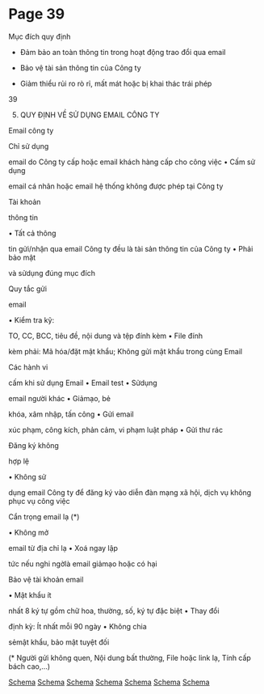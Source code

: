 # Page 39

Mục đích quy định

- Đảm bảo an toàn thông tin trong hoạt động trao đổi qua email

- Bảo vệ tài sản thông tin của Công ty

- Giảm thiểu rủi ro rò rỉ, mất mát hoặc bị khai thác trái phép

39

5. QUY ĐỊNH VỀ SỬ DỤNG EMAIL CÔNG TY

Email công ty

Chỉ sử dụng

email do 
Công ty cấp 
hoặc email 
khách hàng 
cấp cho công 
việc
• Cấm sử dụng

email cá 
nhân hoặc 
email hệ 
thống không 
được phép tại 
Công ty

Tài khoản

thông tin

• Tất cả thông

tin gửi/nhận 
qua email 
Công ty đều 
là tài sản 
thông tin của 
Công ty
• Phải bảo mật

và sửdụng
đúng mục
đích

Quy tắc gửi

email

• Kiểm tra kỹ:

TO, CC, 
BCC, tiêu đề, 
nội dung và 
tệp đính kèm
• File đính

kèm phải: 
Mã hóa/đặt
mật khẩu; 
Không gửi
mật khẩu
trong cùng
Email

Các hành vi

cấm khi sử 
dụng Email
• Email test
• Sửdụng

email người 
khác
• Giảmạo, bẻ

khóa, xâm
nhập, tấn
công
• Gửi email

xúc phạm, 
công kích, 
phản cảm, vi 
phạm luật
pháp
• Gửi thư rác

Đăng ký không

hợp lệ

• Không sử

dụng email 
Công ty để 
đăng ký vào 
diễn đàn 
mạng xã hội, 
dịch vụ 
không phục 
vụ công việc

Cẩn trọng 
email lạ (*)

• Không mở

email từ địa 
chỉ lạ
• Xoá ngay lập

tức nếu nghi
ngờlà email 
giảmạo hoặc
có hại

Bảo vệ tài 
khoản email

• Mật khẩu ít

nhất 8 ký tự 
gồm chữ hoa, 
thường, số, 
ký tự đặc biệt
• Thay đổi

định kỳ: Ít
nhất mỗi 90 
ngày
• Không chia

sẻmật khẩu, 
bảo mật tuyệt
đối

(* Người gửi không quen, Nội dung bất thường, File hoặc link lạ, 
Tính cấp bách cao,...)

[Schema](page_39_img_0.png)
[Schema](page_39_img_1.png)
[Schema](page_39_img_2.png)
[Schema](page_39_img_3.png)
[Schema](page_39_img_4.png)
[Schema](page_39_img_5.png)
[Schema](page_39_img_6.png)
